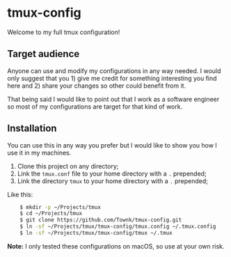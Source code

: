 # tmux-config #

Welcome to my full tmux configuration!

## Target audience ##

Anyone can use and modify my configurations in any way needed. I would only
suggest that you 1) give me credit for something interesting you find here and
2) share your changes so other could benefit from it.

That being said I would like to point out that I work as a software engineer so
most of my configurations are target for that kind of work.

## Installation ##

You can use this in any way you prefer but I would like to show you how I use
it in my machines.

1. Clone this project on any directory;
2. Link the `tmux.conf` file to your home directory with a `.` prepended;
3. Link the directory `tmux` to your home directory with a `.` prepended;

Like this:

```sh
    $ mkdir -p ~/Projects/tmux
    $ cd ~/Projects/tmux
    $ git clone https://github.com/Townk/tmux-config.git
    $ ln -sf ~/Projects/tmux/tmux-config/tmux.config ~/.tmux.config
    $ ln -sf ~/Projects/tmux/tmux-config/tmux ~/.tmux
```

**Note:** I only tested these configurations on macOS, so use at your own risk.

